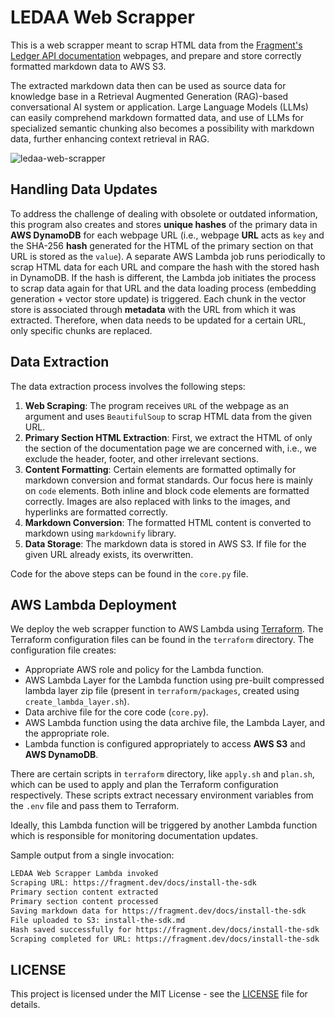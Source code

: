 # LEDAA Web Scrapper

This is a web scrapper meant to scrap HTML data from the [Fragment's Ledger API documentation](https://fragment.dev/docs) webpages, and prepare and store correctly formatted markdown data to AWS S3.

The extracted markdown data then can be used as source data for knowledge base in a Retrieval Augmented Generation (RAG)-based conversational AI system or application. Large Language Models (LLMs) can easily comprehend markdown formatted data, and use of LLMs for specialized semantic chunking also becomes a possibility with markdown data, further enhancing context retrieval in RAG.

![ledaa-web-scrapper](https://github.com/user-attachments/assets/835a681a-5737-408a-b945-16e3e40c5ab3)

## Handling Data Updates

To address the challenge of dealing with obsolete or outdated information, this program also creates and stores **unique hashes** of the primary data in **AWS DynamoDB** for each webpage URL (i.e., webpage **URL** acts as `key` and the SHA-256 **hash** generated for the HTML of the primary section on that URL is stored as the `value`). A separate AWS Lambda job runs periodically to scrap HTML data for each URL and compare the hash with the stored hash in DynamoDB. If the hash is different, the Lambda job initiates the process to scrap data again for that URL and the data loading process (embedding generation + vector store update) is triggered. Each chunk in the vector store is associated through **metadata** with the URL from which it was extracted. Therefore, when data needs to be updated for a certain URL, only specific chunks are replaced.

## Data Extraction

The data extraction process involves the following steps:

1. **Web Scraping**: The program receives `URL` of the webpage as an argument and uses `BeautifulSoup` to scrap HTML data from the given URL.
2. **Primary Section HTML Extraction**: First, we extract the HTML of only the section of the documentation page we are concerned with, i.e., we exclude the header, footer, and other irrelevant sections.
3. **Content Formatting**: Certain elements are formatted optimally for markdown conversion and format standards. Our focus here is mainly on `code` elements. Both inline and block code elements are formatted correctly. Images are also replaced with links to the images, and hyperlinks are formatted correctly.
4. **Markdown Conversion**: The formatted HTML content is converted to markdown using `markdownify` library.
5. **Data Storage**: The markdown data is stored in AWS S3. If file for the given URL already exists, its overwritten.

Code for the above steps can be found in the `core.py` file.

## AWS Lambda Deployment

We deploy the web scrapper function to AWS Lambda using [Terraform](https://www.terraform.io/). The Terraform configuration files can be found in the `terraform` directory. The configuration file creates:

-   Appropriate AWS role and policy for the Lambda function.
-   AWS Lambda Layer for the Lambda function using pre-built compressed lambda layer zip file (present in `terraform/packages`, created using `create_lambda_layer.sh`).
-   Data archive file for the core code (`core.py`).
-   AWS Lambda function using the data archive file, the Lambda Layer, and the appropriate role.
-   Lambda function is configured appropriately to access **AWS S3** and **AWS DynamoDB**.

There are certain scripts in `terraform` directory, like `apply.sh` and `plan.sh`, which can be used to apply and plan the Terraform configuration respectively. These scripts extract necessary environment variables from the `.env` file and pass them to Terraform.

Ideally, this Lambda function will be triggered by another Lambda function which is responsible for monitoring documentation updates.

Sample output from a single invocation:

```bash
LEDAA Web Scrapper Lambda invoked
Scraping URL: https://fragment.dev/docs/install-the-sdk
Primary section content extracted
Primary section content processed
Saving markdown data for https://fragment.dev/docs/install-the-sdk
File uploaded to S3: install-the-sdk.md
Hash saved successfully for https://fragment.dev/docs/install-the-sdk
Scraping completed for URL: https://fragment.dev/docs/install-the-sdk
```

## LICENSE

This project is licensed under the MIT License - see the [LICENSE](LICENSE) file for details.
